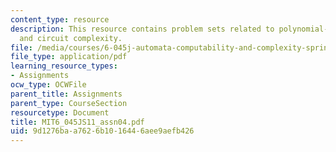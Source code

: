 ```yaml
---
content_type: resource
description: This resource contains problem sets related to polynomial-time reducibility
  and circuit complexity.
file: /media/courses/6-045j-automata-computability-and-complexity-spring-2011/9d1276baa7626b1016446aee9aefb426_MIT6_045JS11_assn04.pdf
file_type: application/pdf
learning_resource_types:
- Assignments
ocw_type: OCWFile
parent_title: Assignments
parent_type: CourseSection
resourcetype: Document
title: MIT6_045JS11_assn04.pdf
uid: 9d1276ba-a762-6b10-1644-6aee9aefb426
---
```

